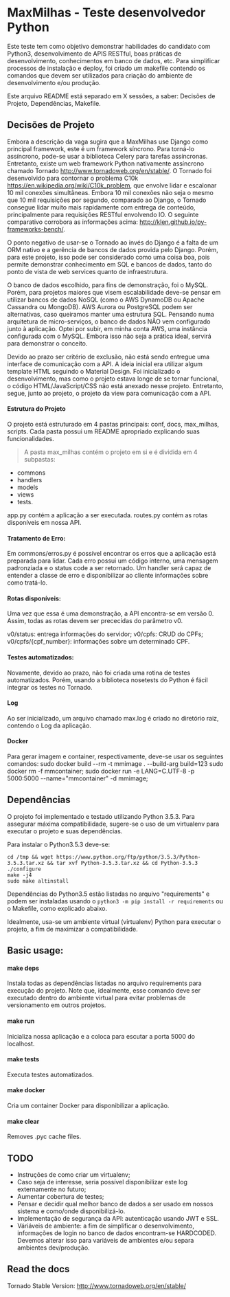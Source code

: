 # MaxMilhas - Teste desenvolvedor Python

Este teste tem como objetivo demonstrar habilidades do candidato com Python3, desenvolvimento de APIS RESTful, boas práticas de desenvolvimento, conhecimentos em banco de dados, etc.
Para simplificar processos de instalação e deploy, foi criado um makefile contendo os comandos que devem ser utilizados para criação do ambiente de desenvolvimento e/ou produção.

Este arquivo README está separado em X sessões, a saber: Decisões de Projeto, Dependências, Makefile.

## Decisões de Projeto
Embora a descrição da vaga sugira que a MaxMilhas use Django como principal framework, este é um framework síncrono. Para torná-lo assíncrono, pode-se usar a biblioteca Celery para tarefas assíncronas. Entretanto, existe um web framework Python nativamente assíncrono chamado Tornado http://www.tornadoweb.org/en/stable/. O Tornado foi desenvolvido para contornar o problema C10k https://en.wikipedia.org/wiki/C10k_problem, que envolve lidar e escalonar 10 mil conexões simultâneas. Embora 10 mil conexões não seja o mesmo que 10 mil requisições por segundo, comparado ao Django, o Tornado consegue lidar muito mais rapidamente com entrega de conteúdo, principalmente para requisições RESTful envolvendo IO. O seguinte comparativo corrobora as informações acima: http://klen.github.io/py-frameworks-bench/.

O ponto negativo de usar-se o Tornado ao invés do Django é a falta de um ORM nativo e a gerência de bancos de dados provida pelo Django. Porém, para este projeto, isso pode ser considerado como uma coisa boa, pois permite demonstrar conhecimento em SQL e bancos de dados, tanto do ponto de vista de web services quanto de infraestrutura.

O banco de dados escolhido, para fins de demonstração, foi o MySQL. Porém, para projetos maiores que visem escalabilidade deve-se pensar em utilizar bancos de dados NoSQL (como o AWS DynamoDB ou Apache Cassandra ou MongoDB). AWS Aurora ou PostgreSQL podem ser alternativas, caso queiramos manter uma estrutura SQL. Pensando numa arquitetura de micro-serviços, o banco de dados NÃO vem configurado junto à aplicação. Optei por subir, em minha conta AWS, uma instância configurada com o MySQL. Embora isso não seja a prática ideal, servirá para demonstrar o conceito.

Devido ao prazo ser critério de exclusão, não está sendo entregue uma interface de comunicação com a API. A ideia inicial era utilizar algum template HTML seguindo o Material Design. Foi inicializado o desenvolvimento, mas como o projeto estava longe de se tornar funcional, o código HTML/JavaScript/CSS não está anexado nesse projeto. Entretanto, segue, junto ao projeto, o projeto da view para comunicação com a API.

#### Estrutura do Projeto
O projeto está estruturado em 4 pastas principais: conf, docs, max_milhas, scripts. Cada pasta possui um README apropriado explicando suas funcionalidades.

> A pasta max_milhas contém o projeto em si e é dividida em 4 subpastas: 
* commons
* handlers
* models
* views
* tests. 

app.py contém a aplicação a ser executada. routes.py contém as rotas disponíveis em nossa API. 

#### Tratamento de Erro:
Em commons/erros.py é possível encontrar os erros que a aplicação está preparada para lidar. Cada erro possui um código interno, uma mensagem padronziada e o status code a ser retornado. Um handler será capaz de entender a classe de erro e disponibilizar ao cliente informações sobre como tratá-lo.

#### Rotas disponíveis:
Uma vez que essa é uma demonstração, a API encontra-se em versão 0. Assim, todas as rotas devem ser prececidas do parâmetro v0.

v0/status: entrega informações do servidor;
v0/cpfs: CRUD do CPFs;
v0/cpfs/{cpf_number}: informações sobre um determinado CPF.

#### Testes automatizados:
Novamente, devido ao prazo, não foi criada uma rotina de testes automatizados. Porém, usando a biblioteca nosetests do Python é fácil integrar os testes no Tornado.

#### Log
Ao ser inicializado, um arquivo chamado max.log é criado no diretório raiz, contendo o Log da aplicação.

#### Docker
Para gerar imagem e container, respectivamente, deve-se usar os seguintes comandos:
sudo docker build --rm -t mmimage . --build-arg build=123
sudo docker rm -f mmcontainer; sudo docker run -e LANG=C.UTF-8 -p 5000:5000 --name="mmcontainer" -d mmimage;

## Dependências
O projeto foi implementado e testado utilizando Python 3.5.3. Para assegurar máxima compatibilidade, sugere-se o uso de um virtualenv para executar o projeto e suas dependências.

Para instalar o Python3.5.3 deve-se:
```
cd /tmp && wget https://www.python.org/ftp/python/3.5.3/Python-3.5.3.tar.xz && tar xvf Python-3.5.3.tar.xz && cd Python-3.5.3
./configure
make -j4
sudo make altinstall
```
Dependências do Python3.5 estão listadas no arquivo "requirements" e podem ser instaladas usando o `python3 -m pip install -r requirements` ou o Makefile, como explicado abaixo.

Idealmente, usa-se um ambiente virtual (virtualenv) Python para executar o projeto, a fim de maximizar a compatibilidade.

## Basic usage:

#### make deps
Instala todas as dependências listadas no arquivo requirements para execução do projeto. Note que, idealmente, esse comando deve ser executado dentro do ambiente virtual para evitar problemas de versionamento em outros projetos.

#### make run
Inicializa nossa aplicação e a coloca para escutar a porta 5000 do localhost.

#### make tests
Executa testes automatizados.

#### make docker
Cria um container Docker para disponibilizar a aplicação.

#### make clear
Removes .pyc cache files.

## TODO
* Instruções de como criar um virtualenv;
* Caso seja de interesse, seria possível disponibilizar este log externamente no futuro;
* Aumentar cobertura de testes;
* Pensar e decidir qual melhor banco de dados a ser usado em nossos sistema e como/onde disponibilizá-lo.
* Implementação de segurança da API: autenticação usando JWT e SSL.
* Váriáveis de ambiente: a fim de simplificar o desenvolvimento, informações de login no banco de dados encontram-se HARDCODED. Devemos alterar isso para variáveis de ambientes e/ou separa ambientes dev/produção.

## Read the docs
Tornado Stable Version:
http://www.tornadoweb.org/en/stable/

